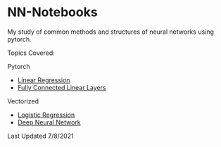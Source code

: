 # NN-Notebooks

My study of common methods and structures of neural networks using pytorch.

Topics Covered:

Pytorch
- [Linear Regression](https://nbviewer.jupyter.org/github/RobbiePlata/NN-Notebooks/blob/master/Linear%20Regression/Linear%20Regression.ipynb)
- [Fully Connected Linear Layers](https://nbviewer.jupyter.org/github/RobbiePlata/NN-Notebooks/blob/master/NN%20Fully%20Connected/Basic%20NN.ipynb)

Vectorized
- [Logistic Regression](https://nbviewer.jupyter.org/github/RobbiePlata/NN-Notebooks/blob/master/Vectorized/Logistic%20Regression/Logistic%20Regression.ipynb)
- [Deep Neural Network](https://nbviewer.jupyter.org/github/RobbiePlata/NN-Notebooks/blob/master/Vectorized/Deep%20Neural%20Network/Neural%20Network%20with%20L-layers.ipynb)

Last Updated 7/8/2021
